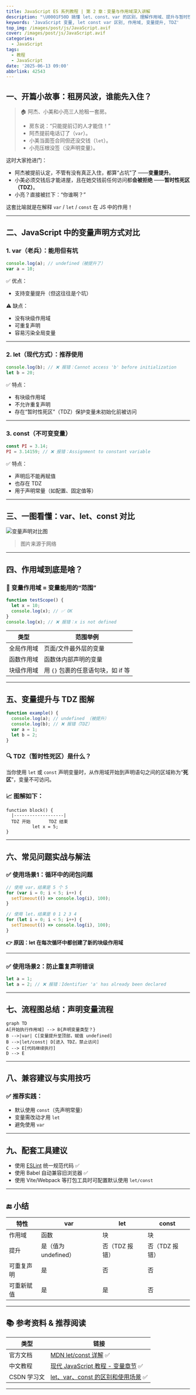 ```yaml
---
title: JavaScript ES 系列教程 | 第 2 章：变量与作用域深入讲解
description: "\U0001F50D 搞懂 let、const、var 的区别，理解作用域、提升与暂时性死区（TDZ），掌握 JS 中变量背后的运行机制。"
keywords: 'JavaScript 变量, let const var 区别, 作用域, 变量提升, TDZ'
top_img: /images/post/js/JavaScript.avif
cover: /images/post/js/JavaScript.avif
categories:
  - JavaScript
tags:
  - 教程
  - JavaScript
date: '2025-06-13 09:00'
abbrlink: 42543
---
```




## 一、开篇小故事：租房风波，谁能先入住？

> 🏠 阿杰、小美和小亮三人抢租一套房。
>
> * 房东说：“只能提前订的人才能住！”
> * 阿杰提前电话订了（`var`）。
> * 小美当面签合同但还没交钱（`let`）。
> * 小亮压根没签（没声明变量）。

这时大家抢进门：

* 阿杰被提前认定，不管有没有真正入住，都算“占坑”了 ——**变量提升**。
* 小美必须交钱后才能进屋，且在她交钱前任何访问都**会被拒绝** ——**暂时性死区（TDZ）**。
* 小亮？直接被拦下：“你谁啊？”

这套比喻就是在解释 `var` / `let` / `const` 在 JS 中的作用！

---

## 二、JavaScript 中的变量声明方式对比

### 1. var（老兵）：能用但有坑

```js
console.log(a); // undefined（被提升了）
var a = 10;
```

✅ 优点：

* 支持变量提升（但这往往是个坑）

⚠️ 缺点：

* 没有块级作用域
* 可重复声明
* 容易污染全局变量

---

### 2. let（现代方式）：推荐使用

```js
console.log(b); // ❌ 报错：Cannot access 'b' before initialization
let b = 20;
```

✅ 特点：

* 有块级作用域
* 不允许重复声明
* 存在“暂时性死区”（TDZ）保护变量未初始化前被访问

---

### 3. const（不可变变量）

```js
const PI = 3.14;
PI = 3.14159; // ❌ 报错：Assignment to constant variable
```

✅ 特点：

* 声明后不能再赋值
* 也存在 TDZ
* 用于声明常量（如配置、固定值等）

---

## 三、一图看懂：var、let、const 对比

![变量声明对比图](/images/post/js/var_let_const.jpg)

> 图片来源于网络

---

## 四、作用域到底是啥？

### 🎯 变量作用域 = 变量能用的“范围”

```js
function testScope() {
  let x = 10;
  console.log(x); // ✅ OK
}
console.log(x); // ❌ 报错：x is not defined
```

| 类型    | 范围举例                   |
| ----- | ---------------------- |
| 全局作用域 | 页面/文件最外层的变量            |
| 函数作用域 | 函数体内部声明的变量             |
| 块级作用域 | 用 `{}` 包裹的任意语句块，如 if 等 |

---

## 五、变量提升与 TDZ 图解

```js
function example() {
  console.log(a); // undefined （被提升）
  console.log(b); // ❌ 报错（TDZ）
  var a = 1;
  let b = 2;
}
```

### 🔍 TDZ（暂时性死区）是什么？

当你使用 `let` 或 `const` 声明变量时，从作用域开始到声明语句之间的区域称为“**死区**”，变量不可访问。

### 📈 图解如下：

```
function block() {
  |-------------------|
  TDZ 开始       TDZ 结束
          let x = 5;
}
```

---

## 六、常见问题实战与解法

### ✅ 使用场景1：循环中的闭包问题

```js
// 使用 var，结果是 5 个 5
for (var i = 0; i < 5; i++) {
  setTimeout(() => console.log(i), 100);
}

// 使用 let，结果是 0 1 2 3 4
for (let i = 0; i < 5; i++) {
  setTimeout(() => console.log(i), 100);
}
```

**👉 原因：let 在每次循环中都创建了新的块级作用域**

---

### ✅ 使用场景2：防止重复声明错误

```js
let a = 1;
let a = 2; // ❌ 报错：Identifier 'a' has already been declared
```

---

## 七、流程图总结：声明变量流程

```mermaid
graph TD
A[开始执行作用域] --> B{声明变量类型？}
B -->|var| C[变量提升至顶部，赋值 undefined]
B -->|let/const| D[进入 TDZ，禁止访问]
C --> E[代码继续执行]
D --> E
```

---

## 八、兼容建议与实用技巧

### ✅ 推荐实践：

* 默认使用 `const`（先声明常量）
* 变量需改动才用 `let`
* 避免使用 `var`

---

## 九、配套工具建议

* 使用 [ESLint](https://eslint.bootcss.com/) 统一规范代码 ✅
* 使用 Babel 自动兼容旧浏览器 ✅
* 使用 Vite/Webpack 等打包工具时可配置默认使用 `let/const`

---

## 🔚 小结

| 特性    | var             | let       | const     |
| ----- | --------------- | --------- | --------- |
| 作用域   | 函数              | 块         | 块         |
| 提升    | 是（值为 undefined） | 否（TDZ 报错） | 否（TDZ 报错） |
| 可重复声明 | 是               | 否         | 否         |
| 可重新赋值 | 是               | 是         | 否         |

---

## 📚 参考资料 & 推荐阅读

| 类型       | 链接                                                                                                     |
| -------- | ------------------------------------------------------------------------------------------------------ |
| 官方文档     | [MDN let/const 详解](https://developer.mozilla.org/zh-CN/docs/Web/JavaScript/Reference/Statements/let) ✅ |
| 中文教程     | [现代 JavaScript 教程 - 变量章节](https://zh.javascript.info/variables) ✅                                      |
| CSDN 学习文 | [let、var、const 的区别和使用场景](https://blog.csdn.net/weixin_43931625/article/details/108091248) ✅            |

---